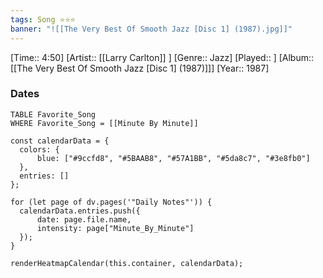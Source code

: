 ```yaml
---
tags: Song ⭐⭐⭐ 
banner: "![[The Very Best Of Smooth Jazz [Disc 1] (1987).jpg]]"
---
```

[Time:: 4:50]
[Artist:: [[Larry Carlton]] ]
[Genre:: Jazz]
[Played:: ]
[Album:: [[The Very Best Of Smooth Jazz [Disc 1] (1987)]]]
[Year:: 1987]
### Dates
````dataview
TABLE Favorite_Song
WHERE Favorite_Song = [[Minute By Minute]]
````
  ```dataviewjs
const calendarData = { 
	colors: { 
		blue: ["#9ccfd8", "#5BAAB8", "#57A1BB", "#5da8c7", "#3e8fb0"] 
	}, 
	entries: [] 
}; 

for (let page of dv.pages('"Daily Notes"')) { 
	calendarData.entries.push({ 
		date: page.file.name, 
		intensity: page["Minute_By_Minute"]
	}); 
} 

renderHeatmapCalendar(this.container, calendarData);
```

